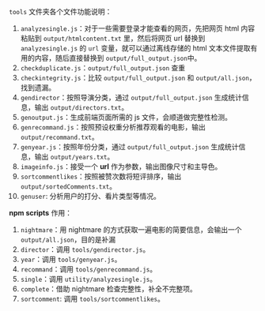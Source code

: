 `tools` 文件夹各个文件功能说明：
  1. `analyzesingle.js`：对于一些需要登录才能查看的网页，先把网页 html 内容粘贴到 `output/htmlcontent.txt` 里，然后将网页 url 替换到 `analyzesingle.js` 的 `url` 变量，就可以通过离线存储的 html 文本文件提取有用的内容，随后直接替换到 `output/full_output.json`中。
  2. `checkduplicate.js`：`output/full_output.json` 查重
  3. `checkintegrity.js`：比较 `output/full_output.json` 和 `output/all.json`，找到遗漏。
  4. `gendirector`：按照导演分类，通过 `output/full_output.json` 生成统计信息，输出 `output/directors.txt`。
  5. `genoutput.js`：生成前端页面所需的 js 文件，会顺道做完整性检测。
  6. `genrecommand.js`：按照预设权重分析推荐观看的电影，输出 `output/recommand.txt`。
  7. `genyear.js`：按照年份分类，通过 `output/full_output.json` 生成统计信息，输出 `output/years.txt`。
  8. `imageinfo.js`：接受一个 **url** 作为参数，输出图像尺寸和主导色。
  9. `sortcommentlikes`：按照被赞次数将短评排序，输出 `output/sortedComments.txt`。
  10. `genuser`: 分析用户的打分、看片类型等情况。

**npm scripts** 作用：
  1. `nightmare`：用 nightmare 的方式获取一遍电影的简要信息，会输出一个 `output/all.json`，目的是补漏
  2. `director`：调用 `tools/gendirector.js`。
  3. `year`：调用 `tools/genyear.js`。
  4. `recommand`：调用 `tools/genrecommand.js`。
  5. `single`：调用 `utility/analyzesingle.js`。
  6. `complete`：借助 nightmare 检查完整性，补全不完整项。
  7. `sortcomment`: 调用 `tools/sortcommentlikes`。